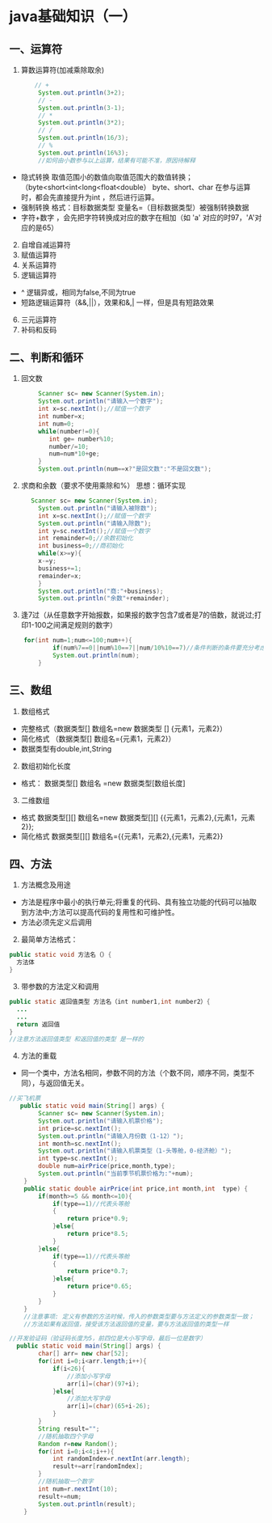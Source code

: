 # java基础知识（一）
## 一、运算符
1. 算数运算符(加减乘除取余)

```java
       // +
        System.out.println(3+2);
        // -
        System.out.println(3-1);
        // *
        System.out.println(3*2);
        // /
        System.out.println(16/3);
        // %
        System.out.println(16%3);
        //如何由小数参与以上运算，结果有可能不准，原因待解释
```
- 隐式转换
取值范围小的数值向取值范围大的数值转换；（byte<short<int<long<float<double）
byte、short、char 在参与运算时，都会先直接提升为int ，然后进行运算。
- 强制转换
格式：目标数据类型 变量名=（目标数据类型）被强制转换数据
- 字符+数字 ，会先把字符转换成对应的数字在相加（如 'a' 对应的时97，'A'对应的是65）
2. 自增自减运算符
3. 赋值运算符
4. 关系运算符
5. 逻辑运算符
- ^  逻辑异或，相同为false,不同为true
- 短路逻辑运算符（&&,||），效果和&,| 一样，但是具有短路效果
6. 三元运算符
7. 补码和反码
## 二、判断和循环
1. 回文数
```java
        Scanner sc= new Scanner(System.in);
        System.out.println("请输入一个数字");
        int x=sc.nextInt();//赋值一个数字
        int number=x;
        int num=0;
        while(number!=0){
           int ge= number%10;
           number/=10;
           num=num*10+ge;
        }
        System.out.println(num==x?"是回文数":"不是回文数");
```
2. 求商和余数（要求不使用乘除和%）
思想：循环实现
```java
      Scanner sc= new Scanner(System.in);
        System.out.println("请输入被除数");
        int x=sc.nextInt();//赋值一个数字
        System.out.println("请输入除数");
        int y=sc.nextInt();//赋值一个数字
        int remainder=0;//余数初始化
        int business=0;//商初始化
        while(x>=y){
        x-=y;
        business+=1;
        remainder=x;
        }
        System.out.println("商:"+business);
        System.out.println("余数"+remainder);
```
3. 逢7过（从任意数字开始报数，如果报的数字包含7或者是7的倍数，就说过;打印1-100之间满足规则的数字）
```java
    for(int num=1;num<=100;num++){
            if(num%7==0||num%10==7||num/10%10==7)//条件判断的条件要充分考虑各种情况
            System.out.println(num);
        }
```
## 三、数组
1. 数组格式
- 完整格式（数据类型[] 数组名=new 数据类型 [] {元素1，元素2}）
- 简化格式 （数据类型[] 数组名={元素1，元素2}）
- 数据类型有double,int,String
2. 数组初始化长度
- 格式： 数据类型[] 数组名 =new 数据类型[数组长度]
3. 二维数组
- 格式 数据类型[][] 数组名=new 数据类型[][] {{元素1，元素2},{元素1，元素2}};
- 简化格式 数据类型[][] 数组名={{元素1，元素2},{元素1，元素2}}
## 四、方法
1. 方法概念及用途
- 方法是程序中最小的执行单元;将重复的代码、具有独立功能的代码可以抽取到方法中;方法可以提高代码的复用性和可维护性。
- 方法必须先定义后调用
2. 最简单方法格式：
```java
public static void 方法名（）{
  方法体
}
```
3. 带参数的方法定义和调用
```java
public static 返回值类型 方法名（int number1,int number2）{
  ...
  ...
  return 返回值
}
//注意方法返回值类型 和返回值的类型 是一样的
```
4. 方法的重载
- 同一个类中，方法名相同，参数不同的方法（个数不同，顺序不同，类型不同），与返回值无关。
```java
//买飞机票
   public static void main(String[] args) {
        Scanner sc= new Scanner(System.in);
        System.out.println("请输入机票价格");
        int price=sc.nextInt();
        System.out.println("请输入月份数（1-12）");
        int month=sc.nextInt();
        System.out.println("请输入机票类型（1-头等舱，0-经济舱）");
        int type=sc.nextInt();
        double num=airPrice(price,month,type);
        System.out.println("当前季节机票价格为:"+num);
    }
    public static double airPrice(int price,int month,int  type) {
        if(month>=5 && month<=10){
            if(type==1)//代表头等舱
            {
                return price*0.9;
            }else{
                return price*8.5;
            }
        }else{
            if(type==1)//代表头等舱
            {
                return price*0.7;
            }else{
                return price*0.65;
            }
        }
    }
    //注意事项: 定义有参数的方法时候，传入的参数类型要与方法定义的参数类型一致；
    //方法如果有返回值，接受该方法返回值的变量，要与方法返回值的类型一样

//开发验证码（验证码长度为5，前四位是大小写字母，最后一位是数字）
  public static void main(String[] args) {
        char[] arr= new char[52];
        for(int i=0;i<arr.length;i++){
            if(i<26){
                //添加小写字母
                arr[i]=(char)(97+i);
            }else{
                //添加大写字母
                arr[i]=(char)(65+i-26);
            }
        }
        String result="";
        //随机抽取四个字母
        Random r=new Random();
        for(int i=0;i<4;i++){
            int randomIndex=r.nextInt(arr.length);
            result+=arr[randomIndex];
        }
        //随机抽取一个数字
        int num=r.nextInt(10);
        result+=num;
        System.out.println(result);
    }
```
